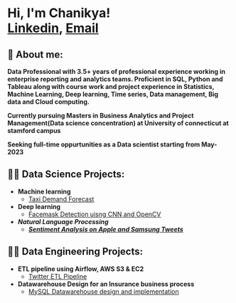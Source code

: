 <h1>Hi, I'm Chanikya! <br/><a href="https://www.linkedin.com/in/chanikya-digumarthi">Linkedin</a>, <a href="https://www.linkedin.com/in/joshmadakor/">Email</a>

<h2>👨 About me:</h2>  
  <b>Data Professional with 3.5+ years of professional experience working in enterprise reporting and analytics teams. Proficient in SQL, Python and Tableau along with course work and project experience in Statistics, Machine Learning, Deep learning, Time series, Data management, Big data and Cloud computing.</b>
   
  
  <b>Currently pursuing Masters in Business Analytics and Project Management(Data science concentration) at University of connecticut at stamford campus</b>
  
  <b>Seeking full-time oppurtunities as a Data scientist starting from May-2023</b>
  
<h2>👨‍💻 Data Science Projects:</h2>

- <b>Machine learning</b>
  - [Taxi Demand Forecast](https://github.com/Chanikya-digumarthi/Taxi-Demand-Forecast)</b></i>
- <b>Deep learning</b>
  - [Facemask Detection uisng CNN and OpenCV](https://github.com/Chanikya-digumarthi/Facemask-detection-using-CNN-and-OpenCV) <b><i>
- <b>Natural Language Processing</b>
  - [Sentiment Analysis on Apple and Samsung Tweets](https://github.com/Chanikya-digumarthi/Sentiment-analysis-on-Samsung-vs-Apple)</b></i>


<h2>👨‍💻 Data Engineering Projects:</h2>

- <b>ETL pipeline using Airflow, AWS S3 & EC2</b>
    - [Twitter ETL Pipeline](https://github.com/Chanikya-digumarthi/Twitter_ETL_Using_Airflow_AWS-S3_EC2)</b></i>
- <b>Datawarehouse Design for an Insurance business process</b>
    - [MySQL Datawarehouse design and implementation](https://github.com/Chanikya-digumarthi/Taxi-Demand-Forecast)</b></i>
